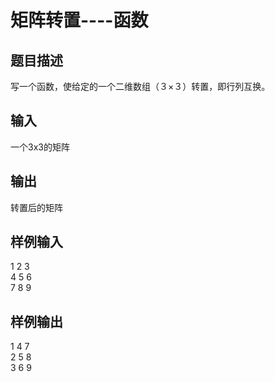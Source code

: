  # 矩阵转置----函数  
  
 ## 题目描述  
 写一个函数，使给定的一个二维数组（３×３）转置，即行列互换。  
 ## 输入  
 一个3x3的矩阵  
 ## 输出  
 转置后的矩阵  
 ## 样例输入  
 1 2 3  
 4 5 6  
 7 8 9  
 ## 样例输出  
 1 4 7  
 2 5 8  
 3 6 9  
   
  
